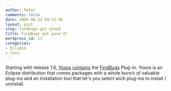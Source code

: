 ```yaml
---
author: Peter
comments: false
date: 2005-06-23 09:13:36
layout: post
slug: findbugs-got-yoxod
title: FindBugs got yoxo'd!
wordpress_id: 21
categories:
- Eclipse
- Java
---
```


Starting with release 1.6, [Yoxos](http://www.yoxos.com) [contains](http://www.yoxos.com/featuredb/3.1RC1/win32/de.tobject.findbugs/) the [FindBugs](http://findbugs.sourceforge.net/) Plug-in. Yoxos is an Eclipse distribution that comes packages with a whole bunch of valuable plug-ins and an installation tool that let's you select wich plug-ins to install / uninstall.

